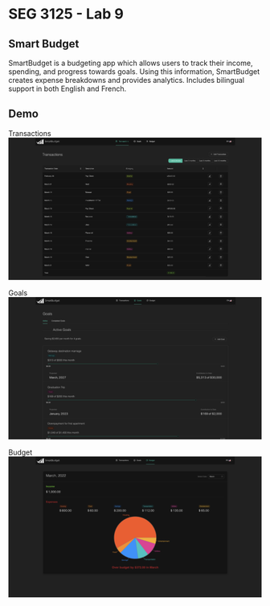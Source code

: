 # SEG 3125 - Lab 9

## Smart Budget

SmartBudget is a budgeting app which allows users to track their income, spending, and progress towards goals. Using this information, SmartBudget creates expense breakdowns and provides analytics. Includes bilingual support in both English and French.

## Demo

Transactions
![image1](images/image1.png)

Goals
![image2](images/image2.png)

Budget
![image3](images/image3.png)

